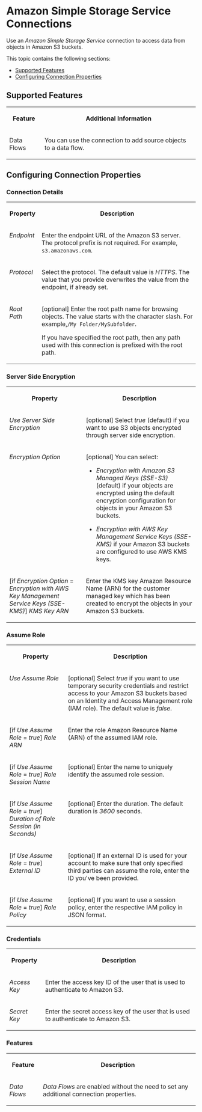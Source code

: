 <!-- loioa7b660a0a4ef4a4fbee57b44f5b2147d -->

# Amazon Simple Storage Service Connections

Use an *Amazon Simple Storage Service* connection to access data from objects in Amazon S3 buckets. 



This topic contains the following sections:

-   [Supported Features](amazon-simple-storage-service-connections-a7b660a.md#loioa7b660a0a4ef4a4fbee57b44f5b2147d__S3_usage)
-   [Configuring Connection Properties](amazon-simple-storage-service-connections-a7b660a.md#loioa7b660a0a4ef4a4fbee57b44f5b2147d__connection_properties)



<a name="loioa7b660a0a4ef4a4fbee57b44f5b2147d__S3_usage"/>

## Supported Features


<table>
<tr>
<th valign="top">

Feature



</th>
<th valign="top">

Additional Information



</th>
</tr>
<tr>
<td valign="top">

Data Flows



</td>
<td valign="top">

You can use the connection to add source objects to a data flow.



</td>
</tr>
</table>



<a name="loioa7b660a0a4ef4a4fbee57b44f5b2147d__connection_properties"/>

## Configuring Connection Properties



### Connection Details


<table>
<tr>
<th valign="top">

Property



</th>
<th valign="top">

Description



</th>
</tr>
<tr>
<td valign="top">

*Endpoint* 



</td>
<td valign="top">

Enter the endpoint URL of the Amazon S3 server. The protocol prefix is not required. For example, `s3.amazonaws.com`. 



</td>
</tr>
<tr>
<td valign="top">

*Protocol* 



</td>
<td valign="top">

Select the protocol. The default value is *HTTPS*. The value that you provide overwrites the value from the endpoint, if already set. 



</td>
</tr>
<tr>
<td valign="top">

*Root Path* 



</td>
<td valign="top">

\[optional\] Enter the root path name for browsing objects. The value starts with the character slash. For example,`/My Folder/MySubfolder`. 

If you have specified the root path, then any path used with this connection is prefixed with the root path.



</td>
</tr>
</table>



### Server Side Encryption


<table>
<tr>
<th valign="top">

Property



</th>
<th valign="top">

Description



</th>
</tr>
<tr>
<td valign="top">

*Use Server Side Encryption* 



</td>
<td valign="top">

\[optional\] Select *true* \(default\) if you want to use S3 objects encrypted through server side encryption. 



</td>
</tr>
<tr>
<td valign="top">

*Encryption Option* 



</td>
<td valign="top">

\[optional\] You can select: 

-   *Encryption with Amazon S3 Managed Keys \(SSE-S3\)* \(default\) if your objects are encrypted using the default encryption configuration for objects in your Amazon S3 buckets.

-   *Encryption with AWS Key Management Service Keys \(SSE-KMS\)* if your Amazon S3 buckets are configured to use AWS KMS keys.




</td>
</tr>
<tr>
<td valign="top">

\[if *Encryption Option* = *Encryption with AWS Key Management Service Keys \(SSE-KMS\)*\] *KMS Key ARN* 



</td>
<td valign="top">

Enter the KMS key Amazon Resource Name \(ARN\) for the customer managed key which has been created to encrypt the objects in your Amazon S3 buckets. 



</td>
</tr>
</table>



### Assume Role


<table>
<tr>
<th valign="top">

Property



</th>
<th valign="top">

Description



</th>
</tr>
<tr>
<td valign="top">

*Use Assume Role* 



</td>
<td valign="top">

\[optional\] Select *true* if you want to use temporary security credentials and restrict access to your Amazon S3 buckets based on an Identity and Access Management role \(IAM role\). The default value is *false*. 



</td>
</tr>
<tr>
<td valign="top">

\[if *Use Assume Role* = *true*\] *Role ARN* 



</td>
<td valign="top">

Enter the role Amazon Resource Name \(ARN\) of the assumed IAM role. 



</td>
</tr>
<tr>
<td valign="top">

\[if *Use Assume Role* = *true*\] *Role Session Name* 



</td>
<td valign="top">

\[optional\] Enter the name to uniquely identify the assumed role session. 



</td>
</tr>
<tr>
<td valign="top">

\[if *Use Assume Role* = *true*\] *Duration of Role Session \(in Seconds\)* 



</td>
<td valign="top">

\[optional\] Enter the duration. The default duration is *3600* seconds.



</td>
</tr>
<tr>
<td valign="top">

\[if *Use Assume Role* = *true*\] *External ID* 



</td>
<td valign="top">

\[optional\] If an external ID is used for your account to make sure that only specified third parties can assume the role, enter the ID you've been provided.



</td>
</tr>
<tr>
<td valign="top">

\[if *Use Assume Role* = *true*\] *Role Policy* 



</td>
<td valign="top">

\[optional\] If you want to use a session policy, enter the respective IAM policy in JSON format.



</td>
</tr>
</table>



### Credentials


<table>
<tr>
<th valign="top">

Property



</th>
<th valign="top">

Description



</th>
</tr>
<tr>
<td valign="top">

*Access Key* 



</td>
<td valign="top">

Enter the access key ID of the user that is used to authenticate to Amazon S3. 



</td>
</tr>
<tr>
<td valign="top">

*Secret Key* 



</td>
<td valign="top">

Enter the secret access key of the user that is used to authenticate to Amazon S3. 



</td>
</tr>
</table>



### Features


<table>
<tr>
<th valign="top">

Feature



</th>
<th valign="top">

Description



</th>
</tr>
<tr>
<td valign="top">

*Data Flows*



</td>
<td valign="top">

*Data Flows* are enabled without the need to set any additional connection properties. 



</td>
</tr>
</table>

